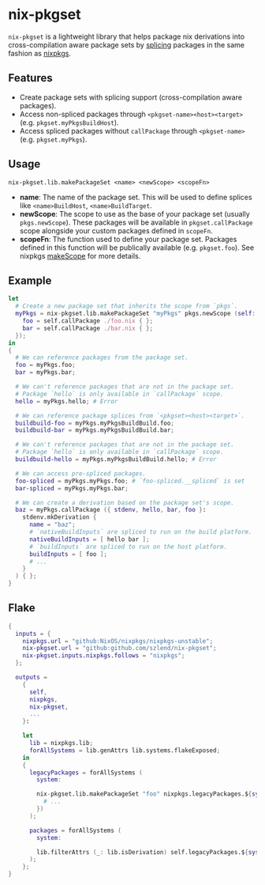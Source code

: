 # nix-pkgset

`nix-pkgset` is a lightweight library that helps package nix derivations into cross-compilation aware package sets by [splicing](https://nixos.org/manual/nixpkgs/stable/#ssec-cross-dependency-implementation) packages in the same fashion as [nixpkgs](https://github.com/NixOS/nixpkgs).

## Features

- Create package sets with splicing support (cross-compilation aware packages).
- Access non-spliced packages through `<pkgset-name><host><target>` (e.g. `pkgset.myPkgsBuildHost`).
- Access spliced packages without `callPackage` through `<pkgset-name>` (e.g. `pkgset.myPkgs`).

## Usage

```
nix-pkgset.lib.makePackageSet <name> <newScope> <scopeFn>
```

- **name**: The name of the package set. This will be used to define splices like `<name>BuildHost`, `<name>BuildTarget`.
- **newScope**: The scope to use as the base of your package set (usually `pkgs.newScope`). These packages will be available in `pkgset.callPackage` scope alongside your custom packages defined in `scopeFn`.
- **scopeFn**: The function used to define your package set. Packages defined in this function will be publically available (e.g. `pkgset.foo`). See nixpkgs [makeScope](https://nixos.org/manual/nixpkgs/unstable/#function-library-lib.customisation.makeScope) for more details.

## Example

```nix
let
  # Create a new package set that inherits the scope from `pkgs`.
  myPkgs = nix-pkgset.lib.makePackageSet "myPkgs" pkgs.newScope (self: {
    foo = self.callPackage ./foo.nix { };
    bar = self.callPackage ./bar.nix { };
  });
in
{
  # We can reference packages from the package set.
  foo = myPkgs.foo;
  bar = myPkgs.bar;

  # We can't reference packages that are not in the package set.
  # Package `hello` is only available in `callPackage` scope.
  hello = myPkgs.hello; # Error

  # We can reference package splices from `<pkgset><host><target>`.
  buildbuild-foo = myPkgs.myPkgsBuildBuild.foo;
  buildbuild-bar = myPkgs.myPkgsBuildBuild.bar;

  # We can't reference packages that are not in the package set.
  # Package `hello` is only available in `callPackage` scope.
  buildbuild-hello = myPkgs.myPkgsBuildBuild.hello; # Error

  # We can access pre-spliced packages.
  foo-spliced = myPkgs.myPkgs.foo; # `foo-spliced.__spliced` is set
  bar-spliced = myPkgs.myPkgs.bar;

  # We can create a derivation based on the package set's scope.
  baz = myPkgs.callPackage ({ stdenv, hello, bar, foo }:
    stdenv.mkDerivation {
      name = "baz";
      # `nativeBuildInputs` are spliced to run on the build platform.
      nativeBuildInputs = [ hello bar ];
      # `buildInputs` are spliced to run on the host platform.
      buildInputs = [ foo ];
      # ...
    }
  ) { };
}
```

## Flake

```nix
{
  inputs = {
    nixpkgs.url = "github:NixOS/nixpkgs/nixpkgs-unstable";
    nix-pkgset.url = "github:github.com/szlend/nix-pkgset";
    nix-pkgset.inputs.nixpkgs.follows = "nixpkgs";
  };

  outputs =
    {
      self,
      nixpkgs,
      nix-pkgset,
      ...
    }:

    let
      lib = nixpkgs.lib;
      forAllSystems = lib.genAttrs lib.systems.flakeExposed;
    in
    {
      legacyPackages = forAllSystems (
        system:

        nix-pkgset.lib.makePackageSet "foo" nixpkgs.legacyPackages.${system}.newScope (self: {
          # ...
        })
      );

      packages = forAllSystems (
        system:

        lib.filterAttrs (_: lib.isDerivation) self.legacyPackages.${system}
      );
    };
}
```
